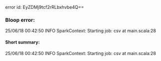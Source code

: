 error id: EyZDMj9tcf2rRLbxhvbe4Q==
### Bloop error:

25/06/18 00:42:50 INFO SparkContext: Starting job: csv at main.scala:28
#### Short summary: 

25/06/18 00:42:50 INFO SparkContext: Starting job: csv at main.scala:28